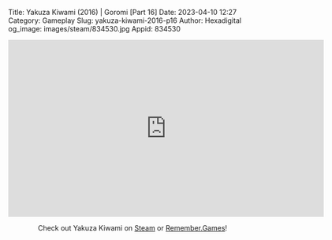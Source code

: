 Title: Yakuza Kiwami (2016) | Goromi [Part 16]
Date: 2023-04-10 12:27
Category: Gameplay
Slug: yakuza-kiwami-2016-p16
Author: Hexadigital
og_image: images/steam/834530.jpg
Appid: 834530

<center><iframe src="https://www.youtube.com/embed/rpk7ChdvAzU?feature=oembed" allow="accelerometer; autoplay; encrypted-media; gyroscope; picture-in-picture" width="640" height="360" frameborder="0"></iframe>

Check out Yakuza Kiwami on [Steam](https://store.steampowered.com/app/834530/?curator_clanid=34633900) or [Remember.Games](https://remember.games/game/342/)!</center>